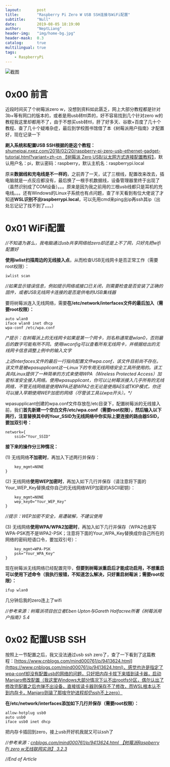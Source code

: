 ```yaml
---
layout:       post
title:        "Raspberry Pi Zero W USB SSH连接与WiFi配置"
subtitle:     "Null"
date:         2019-08-05 18:19:00
author:       "NeptLiang"
header-img:   "img/home-bg.jpg"
header-mask:  0.3
catalog:      true
multilingual: true
tags:
    - RaspberryPi
---
```


![截图](https://img-blog.csdnimg.cn/20190716182635531.png?x-oss-process=image/watermark,type_ZmFuZ3poZW5naGVpdGk,shadow_10,text_aHR0cHM6Ly9ibG9nLmNzZG4ubmV0L01JTkdfeDg2,size_16,color_FFFFFF,t_70)
# 0x00 前言

近段时间买了个树莓派zero w，没想到资料如此匮乏，网上大部分教程都是针对3b+等有网口的版本的，或者是用usb转ttl弄的，好不容易找到几个针对zero w的教程我这里却都用不了，由于不想买usb转ttl，肝了好多天、谷歌+百度了几十个教程、查了几十个疑难杂症，最后到学校图书馆借了本《树莓派用户指南》才配置好，现在记录一下

**刷入系统和配置USB SSH根据的是这个教程：**[shumeipai.nxez.com/2018/02/20/raspberry-pi-zero-usb-ethernet-gadget-tutorial.html?variant=zh-cn 【树莓派 Zero USB/以太网方式连接配置教程】](http://shumeipai.nxez.com/2018/02/20/raspberry-pi-zero-usb-ethernet-gadget-tutorial.html?variant=zh-cn)，默认用户名：pi，默认密码：raspberry，默认主机名：raspberrypi.local

原来**数据线和充电线是不一样的**，之前弄了一天，试了三根线，配置改来改去，插电脑就是一点反应都没有，最后换了一根手机数据线，设备管理器里终于出现了（虽然识别成了COM设备）。。。原来是因为我之前用的三根usb线都只是耳机的充电线。。。还有Windows的Linux子系统也有点问题，查了半天看到有位大佬说了才知道**WSL识别不出raspberrypi.local**，可以先用cmd来ping出ip再ssh其ip（出处忘记记了找不到了。。。）
# 0x01 WiFi配置
_//不知道为甚么，我电脑通过usb共享网络给zero却还是上不了网，只好先把wifi配置好_

**使用iwlist扫描周边的无线接入点**，从而检查USB无线网卡是否正常工作（需要root权限）：

```shell
iwlist scan
```

_//如果显示错误信息，例如提示网络或接口已关闭，则需要检查是否安装了正确的固件，或者USB无线网卡连接的是否是供电的USB集线器_

要将树莓派连入无线网络，需要**在/etc/network/interfaces文件的最后加入（需要root权限）：**

```
auto wlan0
iface wlan0 inet dhcp
wpa-conf /etc/wpa.conf
```

_/*提示：在树莓派上的无线网卡如果是第一个网卡，则名称通常是wlan0，否则最后的数字可能有所不同。使用iwconfig可以查看所有无线网卡，并根据给出的无线网卡信息调整上例中的输入文字_

_上述interfaces文件的最后一行指向配置文件wpa.conf，该文件目前尚不存在。该文件是被wpasupplicant这一Linux下的专用无线网络安全工具所使用的。该工具向Linux提供了一种简单的方式来使用WPA（Wireless Protected Access）加密标准安全接入网络。使用wpasupplicant，你可以让树莓派接入几乎所有的无线网络，不管无线网络是使用WPA还是WPA2也无论是使用AES或TKIP模式，你还可以接入早期使用WEP加密的网络（尽管该工具以wpa开头）。*/_

wpasupplicant创建的wpa.conf文件存放在/etc目录下，配置树莓派的无线接入前，我们**首先新建一个空白文件/etc/wpa.conf（需要root权限），然后输入以下两行，注意替换其中的Your_SSID为无线网络中你实际上要连接的路由器SSID，要加双引号：**

```
network={
    ssid="Your_SSID"
```

**接下来的操作分三种情况：**

(1) 无线网络**不加密时**，再加入下述两行并保存：

```
    key_mgmt=NONE
}
```

(2) 无线网络**使用WEP加密时**，再加入如下几行并保存（请注意将下面的Your_WEP_Key替换成你自己的无线网络WEP加密的ASCII密钥）：

```
    key_mgmt=NONE
    wep_key0="Your_WEP_Key"
}
```

_//提示：WEP加密不安全，易遭破解，不建议使用_

(3) 无线网络**使用WPA/WPA2加密时**，再加入如下几行并保存（WPA2也是写WPA-PSK而不是WPA2-PSK；注意将下面的Your_WPA_Key替换成你自己所在的网络的密码短语口令，要加双引号）：

```
    key_mgmt=WPA-PSK
    psk="Your_WPA_Key"
}
```

现在树莓派无线网络已经配置完毕，**但要到树莓派重启后才能成功启用，不想重启可以使用下述命令（我执行报错，不知道怎么解决，只好重启树莓派；需要root权限）：**

```shell
ifup wlan0
```

几分钟后我的zero连上了wifi

_//参考来源：树莓派项目创立者Eben Upton与Gareth Halfacree所著《树莓派用户指南》5.4_

# 0x02 配置USB SSH
按照上一节配置之后，我又没法通过usb ssh zero了，查了一下看到了这篇教程：[https://www.cnblogs.com/mind000761/p/9413624.html](https://www.cnblogs.com/mind000761/p/9413624.html)，感觉也许是指定了wpa-conf却没有配置usb的网络的问题，只好把内存卡拔下来插到读卡器，启动Manjaro修改配置（我这里Windows大部分情况下认不出rootfs分区，偶尔认出了修改完配置之后也弹不出设备，直接拔读卡器则保存不了修改，而WSL根本认不到内存卡，Manjaro则装了那啥守护进程却仍ssh不上zero）

**在/etc/network/interfaces添加如下几行并保存（需要root权限）：**

```
allow-hotplug usb0
auto usb0
iface usb0 inet dhcp
```

把内存卡插回到zero，接上usb开好机我就又可以ssh了

_//参考来源：[cnblogs.com/mind000761/p/9413624.html 【树莓派Raspberry Pi zero w无线联网实测】 3.2.3](http://www.cnblogs.com/mind000761/p/9413624.html)_

_//End of Article_
